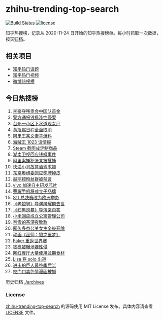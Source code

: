 # zhihu-trending-top-search

[![Build Status](https://github.com/justjavac/zhihu-trending-top-search/workflows/ci/badge.svg?branch=main)](https://github.com/justjavac/zhihu-trending-top-search/actions)
[![license](https://img.shields.io/github/license/justjavac/zhihu-trending-top-search)](https://github.com/justjavac/zhihu-trending-top-search/blob/main/LICENSE)

知乎热搜榜，记录从 2020-11-24 日开始的知乎热搜榜单。每小时抓取一次数据，按天[归档](./archives)。

## 相关项目

- [知乎热门话题](https://github.com/justjavac/zhihu-trending-hot-questions)
- [知乎热门视频](https://github.com/justjavac/zhihu-trending-hot-video)
- [微博热搜榜](https://github.com/justjavac/weibo-trending-hot-search)

## 今日热搜榜

<!-- BEGIN -->
<!-- 最后更新时间 Wed Aug 25 2021 21:18:55 GMT+0800 (China Standard Time) -->

1. [李豪夺残奥会中国队首金](https://www.zhihu.com/search?q=李豪)
1. [警方通报钱枫涉性侵案](https://www.zhihu.com/search?q=钱枫)
1. [台州一小区下水道现女尸](https://www.zhihu.com/search?q=台州女尸)
1. [黄旭熙日程全面取消](https://www.zhihu.com/search?q=黄旭熙)
1. [阿里王某文妻子爆料](https://www.zhihu.com/search?q=阿里女员工)
1. [海贼王 1023 话情报](https://www.zhihu.com/search?q=海贼王)
1. [Steam 截图成定制商品](https://www.zhihu.com/search?q=steam)
1. [湖南卫视回应钱枫事件](https://www.zhihu.com/search?q=湖南卫视回应)
1. [阿里案嫌犯张某被批捕](https://www.zhihu.com/search?q=阿里张某)
1. [快递小哥故意酒驾求抓](https://www.zhihu.com/search?q=快递小哥)
1. [东京奥组委回应奖牌掉皮](https://www.zhihu.com/search?q=奖牌掉皮)
1. [赵丽颖粉丝群被禁言](https://www.zhihu.com/search?q=赵丽颖粉丝群)
1. [vivo 加速自主研发芯片](https://www.zhihu.com/search?q=vivo芯片)
1. [荣耀手机将成立子品牌](https://www.zhihu.com/search?q=星耀)
1. [S11 总决赛改为欧洲举办](https://www.zhihu.com/search?q=s11全球总决赛)
1. [《老娘舅》导演屠耀麟去世](https://www.zhihu.com/search?q=屠耀麟)
1. [《扫黑风暴》导演亲自答](https://www.zhihu.com/search?q=扫黑风暴)
1. [小米回应成立公寓管理公司](https://www.zhihu.com/search?q=小米公寓)
1. [奈雪的茶深夜致歉](https://www.zhihu.com/search?q=奈雪的茶)
1. [网传多益公关女生全被开除](https://www.zhihu.com/search?q=多益网络)
1. [动画《巫师：狼之噩梦》](https://www.zhihu.com/search?q=巫师3)
1. [Faker 重返世界赛](https://www.zhihu.com/search?q=faker)
1. [钱枫被曝涉嫌性侵](https://www.zhihu.com/search?q=钱枫)
1. [网红餐厅大量使用过期食材](https://www.zhihu.com/search?q=胖哥俩肉蟹煲)
1. [Lisa 将 solo 出道](https://www.zhihu.com/search?q=Lisa)
1. [进击的巨人最终季后半](https://www.zhihu.com/search?q=进击的巨人)
1. [校门口卖色情漫画被抓](https://www.zhihu.com/search?q=非法出版物)

<!-- END -->

历史归档 [./archives](./archives)

### License

[zhihu-trending-top-search](https://github.com/justjavac/zhihu-trending-top-search)
的源码使用 MIT License 发布。具体内容请查看 [LICENSE](./LICENSE) 文件。
